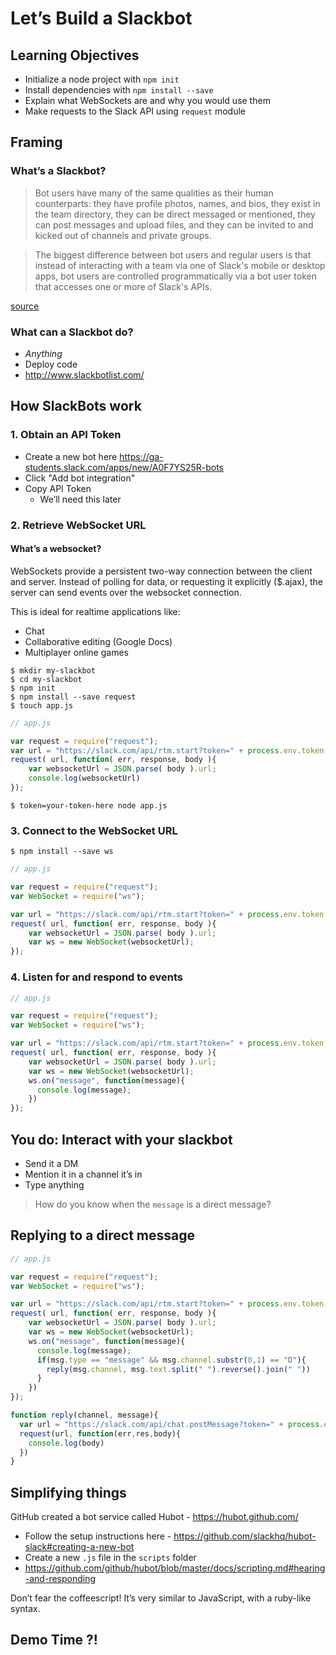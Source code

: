 # Let’s Build a Slackbot

## Learning Objectives

- Initialize a node project with `npm init`
- Install dependencies with `npm install --save`
- Explain what WebSockets are and why you would use them
- Make requests to the Slack API using `request` module

## Framing

### What’s a Slackbot?

>Bot users have many of the same qualities as their human counterparts: they 
have profile photos, names, and bios, they exist in the team directory, they 
can be direct messaged or mentioned, they can post messages and upload files, 
and they can be invited to and kicked out of channels and private groups.

>The biggest difference between bot users and regular users is that instead 
of interacting with a team via one of Slack's mobile or desktop apps, bot 
users are controlled programmatically via a bot user token that accesses one 
or more of Slack's APIs.

[source](https://api.slack.com/bot-users)

### What can a Slackbot do?

- _Anything_
- Deploy code
- http://www.slackbotlist.com/

## How SlackBots work

### 1. Obtain an API Token

- Create a new bot here https://ga-students.slack.com/apps/new/A0F7YS25R-bots
- Click "Add bot integration"
- Copy API Token
  - We’ll need this later

### 2. Retrieve WebSocket URL

#### What’s a websocket?

WebSockets provide a persistent two-way connection between the client and
server. Instead of polling for data, or requesting it explicitly ($.ajax),
the server can send events over the websocket connection.

This is ideal for realtime applications like:
- Chat
- Collaborative editing (Google Docs)
- Multiplayer online games


```
$ mkdir my-slackbot
$ cd my-slackbot
$ npm init
$ npm install --save request
$ touch app.js
```

```js
// app.js

var request = require("request");
var url = "https://slack.com/api/rtm.start?token=" + process.env.token;
request( url, function( err, response, body ){
    var websocketUrl = JSON.parse( body ).url;
    console.log(websocketUrl)
});
```

```
$ token=your-token-here node app.js
```

### 3. Connect to the WebSocket URL

```
$ npm install --save ws
```

```js
// app.js

var request = require("request");
var WebSocket = require("ws");

var url = "https://slack.com/api/rtm.start?token=" + process.env.token;
request( url, function( err, response, body ){
    var websocketUrl = JSON.parse( body ).url;
    var ws = new WebSocket(websocketUrl);
});
```

### 4. Listen for and respond to events

```js
// app.js

var request = require("request");
var WebSocket = require("ws");

var url = "https://slack.com/api/rtm.start?token=" + process.env.token;
request( url, function( err, response, body ){
    var websocketUrl = JSON.parse( body ).url;
    var ws = new WebSocket(websocketUrl);
    ws.on("message", function(message){
      console.log(message);
    })
});
```

## You do: Interact with your slackbot

- Send it a DM
- Mention it in a channel it’s in
- Type anything

>How do you know when the `message` is a direct message?

## Replying to a direct message

```js
// app.js

var request = require("request");
var WebSocket = require("ws");

var url = "https://slack.com/api/rtm.start?token=" + process.env.token;
request( url, function( err, response, body ){
    var websocketUrl = JSON.parse( body ).url;
    var ws = new WebSocket(websocketUrl);
    ws.on("message", function(message){
      console.log(message);
      if(msg.type == "message" && msg.channel.substr(0,1) == "D"){
        reply(msg.channel, msg.text.split(" ").reverse().join(" "))
      }
    })
});

function reply(channel, message){
  var url = "https://slack.com/api/chat.postMessage?token=" + process.env.token + "&text=" + encodeURIComponent(message) + "&channel=" + channel;
  request(url, function(err,res,body){
    console.log(body)
  })
}
```

## Simplifying things

GitHub created a bot service called Hubot - https://hubot.github.com/

- Follow the setup instructions here - https://github.com/slackhq/hubot-slack#creating-a-new-bot
- Create a new `.js` file in the `scripts` folder
- https://github.com/github/hubot/blob/master/docs/scripting.md#hearing-and-responding

Don’t fear the coffeescript! It’s very similar to JavaScript,
with a ruby-like syntax.

## Demo Time ?!

